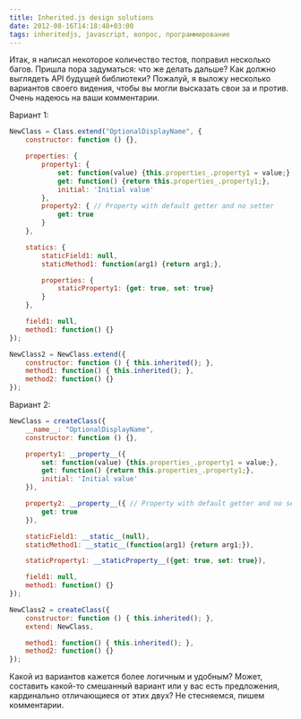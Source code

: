 ```yaml
---
title: Inherited.js design solutions
date: 2012-08-16T14:18:48+03:00
tags: inheritedjs, javascript, вопрос, программирование
---
```


Итак, я написал некоторое количество тестов, поправил несколько багов. Пришла пора задуматься: что же делать дальше? Как должно выглядеть API будущей библиотеки? Пожалуй, я выложу несколько вариантов своего видения, чтобы вы могли высказать свои за и против. Очень надеюсь на ваши комментарии.

Вариант 1:

~~~~~javascript
NewClass = Class.extend("OptionalDisplayName", {
    constructor: function () {},

    properties: {
        property1: {
            set: function(value) {this.properties_.property1 = value;},
            get: function() {return this.properties_.property1;},
            initial: 'Initial value'
        },
        property2: { // Property with default getter and no setter
            get: true
        }
    },

    statics: {
        staticField1: null,
        staticMethod1: function(arg1) {return arg1;},

        properties: {
            staticProperty1: {get: true, set: true}
        }
    },

    field1: null,
    method1: function() {}
});

NewClass2 = NewClass.extend({
    constructor: function () { this.inherited(); },
    method1: function() { this.inherited(); },
    method2: function() {}
});
~~~~~

Вариант 2:

~~~~~javascript
NewClass = createClass({
    __name__: "OptionalDisplayName",
    constructor: function () {},

    property1: __property__({
        set: function(value) {this.properties_.property1 = value;},
        get: function() {return this.properties_.property1;},
        initial: 'Initial value'
    }),

    property2: __property__({ // Property with default getter and no setter
        get: true
    }),

    staticField1: __static__(null),
    staticMethod1: __static__(function(arg1) {return arg1;}),

    staticProperty1: __staticProperty__({get: true, set: true}),

    field1: null,
    method1: function() {}
});

NewClass2 = createClass({
    constructor: function () { this.inherited(); },
    extend: NewClass,

    method1: function() { this.inherited(); },
    method2: function() {}
});
~~~~~

Какой из вариантов кажется более логичным и удобным? Может, составить какой-то смешанный вариант или у вас есть предложения, кардинально отличающиеся от этих двух? Не стесняемся, пишем комментарии.